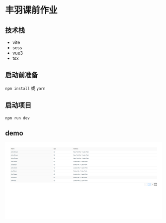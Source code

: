 # 丰羽课前作业 

## 技术栈 
- vite
- scss
- vue3
- tsx

## 启动前准备 
`npm install` 或 `yarn`

## 启动项目 
`npm run dev`

## demo
![image](./src/assets/demo.jpg)
